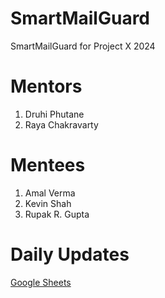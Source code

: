 # SmartMailGuard
SmartMailGuard for Project X 2024

# Mentors

1. Druhi Phutane
2. Raya Chakravarty

# Mentees

1. Amal Verma
2. Kevin Shah
3. Rupak R. Gupta

# Daily Updates

[Google Sheets](https://docs.google.com/spreadsheets/d/1qV0lIelUIn5VSjm5Bp9n0jBADw4Rix_1AfFmg6AUp7I)
